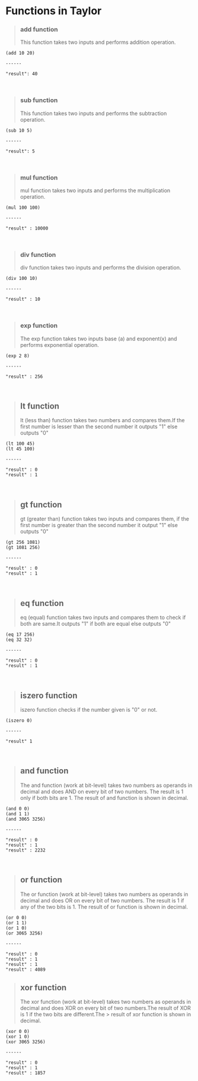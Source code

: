 # Functions in Taylor
> ### add function
> This function takes two inputs and performs addition operation.
```
(add 10 20)

------

"result": 40
```

<br />

> ### sub function 
> This function takes two inputs and performs the subtraction operation.
```
(sub 10 5)

------

"result": 5
```

<br />

> ### mul function
> mul function takes two inputs and performs the multiplication operation.
```
(mul 100 100)

------

"result" : 10000
```
<br/>

> ### div function
> div function takes two inputs and performs the division operation.
```
(div 100 10)

------

"result" : 10
```
<br/>

> ### exp function
> The exp function takes two inputs base (a) and exponent(x) and performs exponential operation.
```
(exp 2 8)

------

"result" : 256
```
<br/>

> ## lt function
> lt (less than) function takes two numbers and compares them.If the first number is lesser than the second number it outputs "1" else outputs "0"
```
(lt 100 45)
(lt 45 100)

------

"result" : 0
"result" : 1
```

<br />

> ## gt function
> gt (greater than) function takes two inputs and compares them, if the first number is greater than the second number it output "1" else outputs "0"
```
(gt 256 1081)
(gt 1081 256)

------

"result' : 0
"result" : 1
```
<br />

> ## eq function
> eq (equal) function takes two inputs and compares them to check if both are same.It outputs "1" if both are equal else outputs "0"
```
(eq 17 256)
(eq 32 32)

------

"result" : 0
"result" : 1
```
<br/>

> ## iszero function
> iszero function checks if the number given is "0" or not.
```
(iszero 0)

------

"result" 1 
```
<br/>

> ## and function
> The and function (work at bit-level) takes two numbers as operands in decimal and does AND on every bit of two numbers. The result is 1 only if both bits are 1. The result of 
> and function is shown in decimal.
```
(and 0 0)
(and 1 1)
(and 3065 3256)

------

"result" : 0 
"result" : 1
"result" : 2232
```
<br />

> ## or function
> The or function (work at bit-level) takes two numbers as operands in decimal and does OR on every bit of two numbers. The result is 1 if any of the two bits is 1. The result
> of or function is shown in decimal.
```
(or 0 0)
(or 1 1)
(or 1 0)
(or 3065 3256)

------

"result" : 0
"result" : 1
"result" : 1
"result" : 4089
```

> ## xor function
> The xor function (work at bit-level) takes two numbers as operands in decimal and does XOR on every bit of two numbers.The result of XOR is 1 if the two bits are different.The > result of xor function is shown in decimal.

```
(xor 0 0)
(xor 1 0)
(xor 3065 3256)

------

"result" : 0
"result" : 1
"result" : 1857

```






